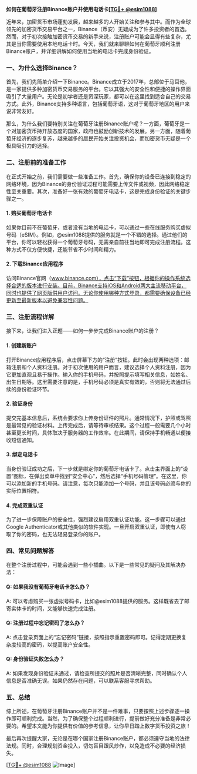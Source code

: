 **如何在葡萄牙注册Binance账户并使用电话卡[[TG💪+ @esim1088](https://t.me/s/esim1088)]**

近年来，加密货币市场蓬勃发展，越来越多的人开始关注和参与其中。而作为全球领先的加密货币交易平台之一，Binance（币安）无疑成为了许多投资者的首选。然而，对于初次接触加密货币交易的新手来说，注册账户可能会显得有些复杂，尤其是当你需要使用本地电话卡时。今天，我们就来聊聊如何在葡萄牙顺利注册Binance账户，并详细讲解如何使用当地的电话卡完成身份验证。

### **一、为什么选择Binance？**

首先，我们先简单介绍一下Binance。Binance成立于2017年，总部位于马耳他，是一家提供多种加密货币交易服务的平台。它以其强大的安全性和便捷的操作界面吸引了大量用户。无论是初学者还是资深玩家，都可以在这里找到适合自己的交易方式。此外，Binance支持多种语言，包括葡萄牙语，这对于葡萄牙地区的用户来说非常友好。

那么，为什么我们要特别关注在葡萄牙注册Binance账户呢？一方面，葡萄牙是一个对加密货币持开放态度的国家，政府也鼓励创新技术的发展。另一方面，随着葡萄牙经济的逐步复苏，越来越多的居民开始关注投资机会，而加密货币无疑是一个极具吸引力的选择。

### **二、注册前的准备工作**

在正式开始之前，我们需要做一些准备工作。首先，确保你的设备已连接到稳定的网络环境，因为Binance的身份验证过程可能需要上传文件或视频，因此网络稳定性至关重要。其次，准备好一张有效的葡萄牙电话卡，这是完成身份验证的关键步骤之一。

#### **1. 购买葡萄牙电话卡**

如果你目前不在葡萄牙，或者没有当地的电话卡，可以通过一些在线服务购买虚拟号码（eSIM）。例如，@esim1088提供的服务就是一个不错的选择。通过他们的平台，你可以轻松获得一个葡萄牙号码，无需亲自前往当地即可完成注册流程。这种方式不仅方便快捷，还能节省不少时间和精力。

#### **2. 下载Binance应用程序**

访问Binance官网（www.binance.com），点击“下载”按钮，根据你的操作系统选择合适的版本进行安装。目前，Binance支持iOS和Android两大主流移动平台，同时也提供了网页版供用户访问。无论你使用哪种方式登录，都需要确保设备已经更新至最新版本以避免兼容性问题。

### **三、注册流程详解**

接下来，让我们进入正题——如何一步步完成Binance账户的注册？

#### **1. 创建新账户**

打开Binance应用程序后，点击屏幕下方的“注册”按钮。此时会出现两种选项：邮箱注册和个人资料注册。对于初次使用的用户而言，建议选择个人资料注册，因为它更加直观且易于操作。输入你的手机号码，并按照提示填写相关信息，如姓名、出生日期等。这里需要注意的是，手机号码必须是真实有效的，否则将无法通过后续的身份验证环节。

#### **2. 验证身份**

提交完基本信息后，系统会要求你上传身份证件的照片。通常情况下，护照或驾照是最常见的验证材料。上传完成后，请等待审核结果。这个过程一般需要几个小时甚至更长时间，具体取决于服务器的工作效率。在此期间，请保持手机畅通以便接收短信通知。

#### **3. 绑定电话卡**

当身份验证成功之后，下一步就是绑定你的葡萄牙电话卡了。点击主界面上的“设置”图标，在弹出菜单中找到“安全中心”，然后选择“手机号码管理”。在这里，你可以添加新的手机号码。请注意，每次只能添加一个号码，并且该号码必须与你的实际位置相符。

#### **4. 完成双重认证**

为了进一步保障账户的安全性，强烈建议启用双重认证功能。这一步骤可以通过Google Authenticator或其他类似的软件实现。一旦开启双重认证，即使有人窃取了你的密码，也无法轻易登录你的账户。

### **四、常见问题解答**

在整个注册过程中，可能会遇到一些小插曲。以下是一些常见的疑问及其解决办法：

#### **Q: 如果我没有葡萄牙电话卡怎么办？**
A: 可以考虑购买一张虚拟号码卡，比如@esim1088提供的服务。这样既省去了邮寄实体卡的时间，又能够快速完成注册。

#### **Q: 注册过程中忘记密码了怎么办？**
A: 点击登录页面上的“忘记密码”链接，按照指示重置密码即可。记得定期更换复杂度较高的密码，以提高账户安全性。

#### **Q: 身份验证失败怎么办？**
A: 如果发现身份验证未通过，请检查所提交的照片是否清晰完整，同时确认个人信息是否准确无误。如果仍然存在问题，可以联系客服寻求帮助。

### **五、总结**

综上所述，在葡萄牙注册Binance账户并不是一件难事，只要按照上述步骤逐一操作即可顺利完成。当然，为了确保整个过程顺利进行，提前做好充分准备是非常必要的。希望本文能为你提供有价值的参考信息，让你早日踏上数字货币投资之旅！

最后再次提醒大家，无论是在哪个国家注册Binance账户，都必须遵守当地的法律法规。同时，合理规划资金投入，切勿盲目跟风炒作，以免造成不必要的经济损失。

[[TG💪+ @esim1088](https://t.me/s/esim1088) ![Image](https://i.postimg.cc/4NQfJmqS/Snipaste-2025-05-13-00-14-12.png)]